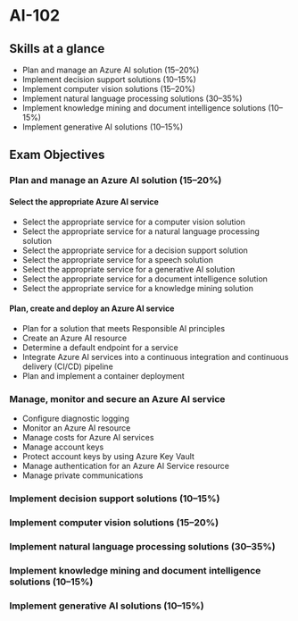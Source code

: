 # AI-102

## Skills at a glance
 - Plan and manage an Azure AI solution (15–20%)
 - Implement decision support solutions (10–15%)
 - Implement computer vision solutions (15–20%)
 - Implement natural language processing solutions (30–35%)
 - Implement knowledge mining and document intelligence solutions (10–15%)
 - Implement generative AI solutions (10–15%)

## Exam Objectives

### Plan and manage an Azure AI solution (15–20%)

#### Select the appropriate Azure AI service
 - Select the appropriate service for a computer vision solution
 - Select the appropriate service for a natural language processing solution
 - Select the appropriate service for a decision support solution
 - Select the appropriate service for a speech solution
 - Select the appropriate service for a generative AI solution
 - Select the appropriate service for a document intelligence solution
 - Select the appropriate service for a knowledge mining solution

#### Plan, create and deploy an Azure AI service
 - Plan for a solution that meets Responsible AI principles
 - Create an Azure AI resource
 - Determine a default endpoint for a service
 - Integrate Azure AI services into a continuous integration and continuous delivery (CI/CD) pipeline
 - Plan and implement a container deployment

### Manage, monitor and secure an Azure AI service
 - Configure diagnostic logging
 - Monitor an Azure AI resource
 - Manage costs for Azure AI services
 - Manage account keys
 - Protect account keys by using Azure Key Vault
 - Manage authentication for an Azure AI Service resource
 - Manage private communications



### Implement decision support solutions (10–15%)

### Implement computer vision solutions (15–20%)

### Implement natural language processing solutions (30–35%)

### Implement knowledge mining and document intelligence solutions (10–15%)

### Implement generative AI solutions (10–15%)
